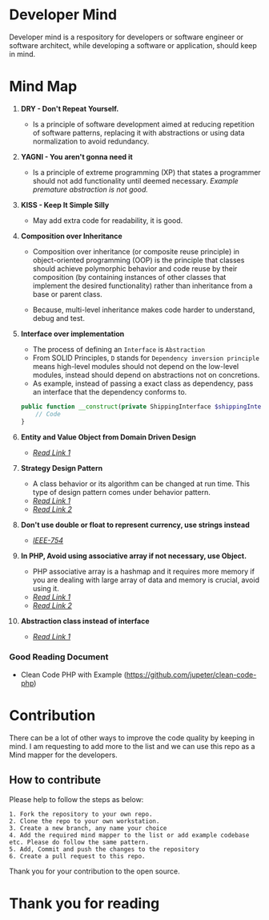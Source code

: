 # Developer Mind

Developer mind is a respository for developers or software engineer or software architect, while developing a software or application, should keep in mind.

# Mind Map

1.  **DRY - Don't Repeat Yourself.**
    - Is a principle of software development aimed at reducing repetition of software patterns, replacing it with abstractions or using data normalization to avoid redundancy.

2. **YAGNI - You aren't gonna need it**
    - Is a principle of extreme programming (XP) that states a programmer should not add functionality until deemed necessary. *Example premature abstraction is not good.*
    
3. **KISS - Keep It Simple Silly**
    - May add extra code for readability, it is good.

4. **Composition over Inheritance**
    - Composition over inheritance (or composite reuse principle) in object-oriented programming (OOP) is the principle that classes should achieve polymorphic behavior and code reuse by their composition (by containing instances of other classes that implement the desired functionality) rather than inheritance from a base or parent class.

    - Because, multi-level inheritance makes code harder to understand, debug and test.

5. **Interface over implementation**
    - The process of defining an `Interface` is `Abstraction`
    - From SOLID Principles, `D` stands for `Dependency inversion principle` means high-level modules should not depend on the low-level modules, instead should depend on abstractions not on concretions.
    - As example, instead of passing a exact class as dependency, pass an interface that the dependency conforms to.

    ```php
    public function __construct(private ShippingInterface $shippingInterface){
        // Code
    } 
    ```

6. **Entity and Value Object from Domain Driven Design**
    - [*Read Link 1*](https://blog.jannikwempe.com/domain-driven-design-entities-value-objects)

7. **Strategy Design Pattern**
    - A class behavior or its algorithm can be changed at run time. This type of design pattern comes under behavior pattern.
    - [*Read Link 1*](https://www.tutorialspoint.com/design_pattern/strategy_pattern.htm)
    - [*Read Link 2*](https://en.wikipedia.org/wiki/Strategy_pattern)

8. **Don't use double or float to represent currency, use strings instead**
    - [*IEEE-754*](https://en.wikipedia.org/wiki/IEEE_754)

9. **In PHP, Avoid using associative array if not necessary, use Object.**
    - PHP associative array is a hashmap and it requires more memory if you are dealing with large array of data and memory is crucial, avoid using it.
    - [*Read Link 1*](https://www.php.net/manual/en/language.types.array.php)
    - [*Read Link 2*](https://medium.com/7shifts-engineering-blog/php-arrays-arent-really-arrays-57b627a1e46a)

10. **Abstraction class instead of interface**
    - [*Read Link 1*](https://betterprogramming.pub/choosing-between-interface-and-abstract-class-7a078551b914)

### Good Reading Document
- Clean Code PHP with Example (https://github.com/jupeter/clean-code-php)

# Contribution

There can be a lot of other ways to improve the code quality by keeping in mind. I am requesting to add more to the list and we can use this repo as a Mind mapper for the developers.

## How to contribute

Please help to follow the steps as below:

```
1. Fork the repository to your own repo.
2. Clone the repo to your own workstation.
3. Create a new branch, any name your choice
4. Add the required mind mapper to the list or add example codebase etc. Please do follow the same pattern.
5. Add, Commit and push the changes to the repository
6. Create a pull request to this repo.
```

Thank you for your contribution to the open source.

# Thank you for reading